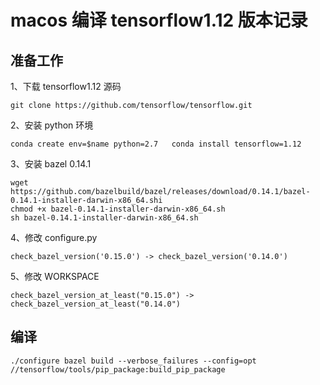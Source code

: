 # macos 编译 tensorflow1.12 版本记录
## 准备工作
  
1、下载 tensorflow1.12 源码  
  
`git clone https://github.com/tensorflow/tensorflow.git`  
  
2、安装 python 环境  
  
``conda create env=$name python=2.7  
  conda install tensorflow=1.12
``  
  
3、安装 bazel 0.14.1  
  
`wget https://github.com/bazelbuild/bazel/releases/download/0.14.1/bazel-0.14.1-installer-darwin-x86_64.shi`  
`chmod +x bazel-0.14.1-installer-darwin-x86_64.sh`  
`sh bazel-0.14.1-installer-darwin-x86_64.sh`  
  
4、修改 configure.py  
  
``check_bazel_version('0.15.0') -> check_bazel_version('0.14.0')``  
  
5、修改 WORKSPACE  
  
``check_bazel_version_at_least("0.15.0") -> check_bazel_version_at_least("0.14.0")``  
  
## 编译
  
``./configure
  bazel build --verbose_failures --config=opt //tensorflow/tools/pip_package:build_pip_package
``  
